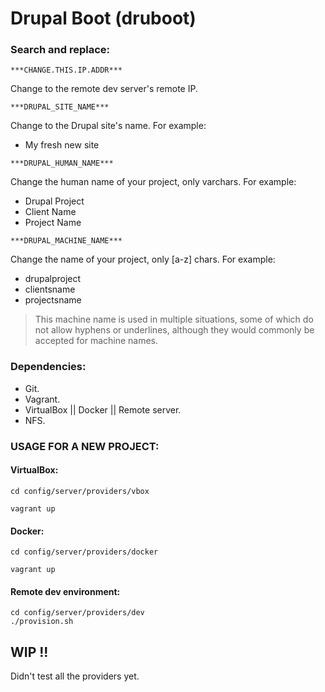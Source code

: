 # Drupal Boot (druboot)

### Search and replace:

```
***CHANGE.THIS.IP.ADDR***
```
Change to the remote dev server's remote IP.

```
***DRUPAL_SITE_NAME***
```
Change to the Drupal site's name.
For example:
- My fresh new site

```
***DRUPAL_HUMAN_NAME***
```
Change the human name of your project, only varchars.
For example:
- Drupal Project
- Client Name
- Project Name

```
***DRUPAL_MACHINE_NAME***
```
Change the name of your project, only [a-z] chars.
For example:
- drupalproject
- clientsname
- projectsname

> This machine name is used in multiple situations, some of which do not allow
hyphens or underlines, although they would commonly be accepted for machine
names.

### Dependencies:
- Git.
- Vagrant.
- VirtualBox || Docker || Remote server.
- NFS.

### USAGE FOR A NEW PROJECT:

#### VirtualBox:
```
cd config/server/providers/vbox

vagrant up
```

#### Docker:
```
cd config/server/providers/docker

vagrant up
```

#### Remote dev environment:
```
cd config/server/providers/dev
./provision.sh
```

## WIP !!
Didn't test all the providers yet.
